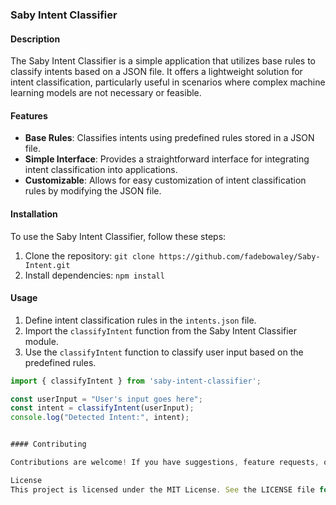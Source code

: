 ### Saby Intent Classifier

#### Description
The Saby Intent Classifier is a simple application that utilizes base rules to classify intents based on a JSON file. It offers a lightweight solution for intent classification, particularly useful in scenarios where complex machine learning models are not necessary or feasible.

#### Features
- **Base Rules**: Classifies intents using predefined rules stored in a JSON file.
- **Simple Interface**: Provides a straightforward interface for integrating intent classification into applications.
- **Customizable**: Allows for easy customization of intent classification rules by modifying the JSON file.

#### Installation
To use the Saby Intent Classifier, follow these steps:
1. Clone the repository: `git clone https://github.com/fadebowaley/Saby-Intent.git`
2. Install dependencies: `npm install`

#### Usage
1. Define intent classification rules in the `intents.json` file.
2. Import the `classifyIntent` function from the Saby Intent Classifier module.
3. Use the `classifyIntent` function to classify user input based on the predefined rules.

```javascript
import { classifyIntent } from 'saby-intent-classifier';

const userInput = "User's input goes here";
const intent = classifyIntent(userInput);
console.log("Detected Intent:", intent);


#### Contributing

Contributions are welcome! If you have suggestions, feature requests, or want to report a bug, please open an issue or submit a pull request.

License
This project is licensed under the MIT License. See the LICENSE file for details.